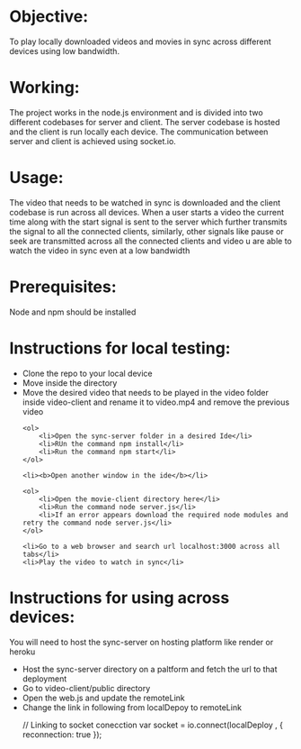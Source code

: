 # Objective:

To play locally downloaded videos and movies in sync across different devices using low bandwidth.

# Working:

The project works in the node.js environment and is divided into two different codebases for server and client. The server codebase is hosted and the client is run locally each device. The communication between server and client is achieved using socket.io.

# Usage:

The video that needs to be watched in sync is downloaded and the client codebase is run across all devices. When a user starts a video the current time along with the start signal is sent to the server which further transmits the signal to all the connected clients, similarly, other signals like pause or seek are transmitted across all the connected clients and video u are able to watch the video in sync even at a low bandwidth

# Prerequisites:

Node and npm should be installed

# Instructions for local testing:

<ul>
    <li>Clone the repo to your local device</li>
    <li>Move inside the directory</li>
    <li>Move the desired video that needs to be played in the video folder inside video-client and rename it to video.mp4 and remove the previous video</li>
   
    <ol>
        <li>Open the sync-server folder in a desired Ide</li>
        <li>RUn the command npm install</li>
        <li>Run the command npm start</li>
    </ol>
    
    <li><b>Open another window in the ide</b></li>
    
    <ol>    
        <li>Open the movie-client directory here</li>
        <li>Run the command node server.js</li> 
        <li>If an error appears download the required node modules and retry the command node server.js</li>
    </ol>
    
    <li>Go to a web browser and search url localhost:3000 across all tabs</li>
    <li>Play the video to watch in sync</li>
</ul>

# Instructions for using across devices:
You will need to host the sync-server on hosting platform like render or heroku

<ul>
    <li>Host the sync-server directory on a paltform and fetch the url to that deployment</li>
    <li>Go to video-client/public directory</li>
    <li>Open the web.js and update the remoteLink</li>
    <li>Change the link in following from localDepoy to remoteLink
        <p>// Linking to socket conecction
            var socket = io.connect(localDeploy , {
                reconnection: true
            });
        </p>
    </li>
</ul>

        


